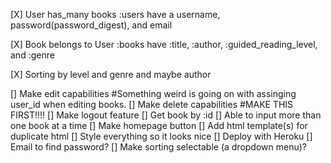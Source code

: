 [X] User has_many books
      :users have a username, password(password_digest), and email

[X] Book belongs to User
      :books have :title, :author, :guided_reading_level, and :genre

[X] Sorting by level and genre and maybe author

[] Make edit capabilities #Something weird is going on with assinging user_id when editing books.
[] Make delete capabilities #MAKE THIS FIRST!!!!
[] Make logout feature
[] Get book by :id
[] Able to input more than one book at a time
[] Make homepage button
[] Add html template(s) for duplicate html
[] Style everything so it looks nice
[] Deploy with Heroku
[] Email to find password?
[] Make sorting selectable (a dropdown menu)?
